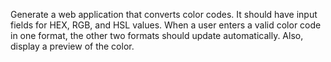 Generate a web application that converts color codes. It should have input fields for HEX, RGB, and HSL values. When a user enters a valid color code in one format, the other two formats should update automatically. Also, display a preview of the color.
